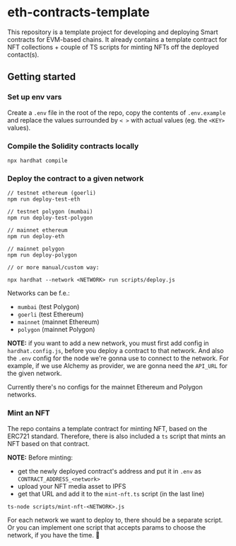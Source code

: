 # eth-contracts-template

This repository is a template project for developing and deploying Smart contracts for EVM-based chains.
It already contains a template contract for NFT collections + couple of TS scripts for minting NFTs off the deployed
contact(s).

## Getting started

### Set up env vars

Create a `.env` file in the root of the repo, copy the contents of `.env.example` and replace the values surrounded
by `< >` with actual values (eg. the `<KEY>` values).

### Compile the Solidity contracts locally

```
npx hardhat compile
```

### Deploy the contract to a given network

```shell
// testnet ethereum (goerli)
npm run deploy-test-eth

// testnet polygon (mumbai)
npm run deploy-test-polygon

// mainnet ethereum
npm run deploy-eth

// mainnet polygon
npm run deploy-polygon

// or more manual/custom way:

npx hardhat --network <NETWORK> run scripts/deploy.js
```

Networks can be f.e.:

* `mumbai` (test Polygon)
* `goerli` (test Ethereum)
* `mainnet` (mainnet Ethereum)
* `polygon` (mainnet Polygon)

**NOTE:** if you want to add a new network, you must first add config in `hardhat.config.js`, before you deploy a
contract to that network.
And also the `.env` config for the node we're gonna use to connect to the network. For example, if we use Alchemy as
provider, we are gonna need the `API_URL` for the given network.

Currently there's no configs for the mainnet Ethereum and Polygon networks.

### Mint an NFT

The repo contains a template contract for minting NFT, based on the ERC721 standard. Therefore, there is also included
a `ts` script that mints an NFT based on that contract.

**NOTE:** Before minting:

* get the newly deployed contract's address and put it in `.env` as `CONTRACT_ADDRESS_<network>`
* upload your NFT media asset to IPFS
* get that URL and add it to the `mint-nft.ts` script (in the last line)

```
ts-node scripts/mint-nft-<NETWORK>.js
```

For each network we want to deploy to, there should be a separate script. Or you can implement one script that accepts
params to choose the network, if you have the time. 🤷
